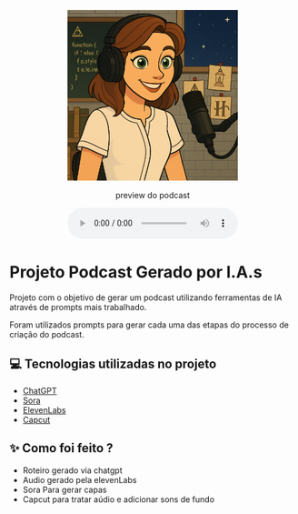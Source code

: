 <p align="center">
<img 
    src="./assets/frontend_podcast_cover.png"
    width="300"
/>
</p>

<p align="center">
    preview do podcast
</p>

<div align="center">
    <audio src="output/Ep1_frontend_podcast.mp3" controls title="Podcast editado"></audio>
</div>

# Projeto Podcast Gerado por I.A.s

Projeto com o objetivo de gerar um podcast utilizando ferramentas de IA através de prompts mais trabalhado.

Foram utilizados prompts para gerar cada uma das etapas do processo de criação do podcast.

## 💻 Tecnologias utilizadas no projeto

- [ChatGPT](https://chat.openai.com/) 
- [Sora](https://sora.chatgpt.com/)
- [ElevenLabs](https://beta.elevenlabs.io/)
- [Capcut](https://www.capcut.com/pt-br/)

## ✨ Como foi feito ?

- Roteiro gerado via chatgpt
- Audio gerado pela elevenLabs
- Sora Para gerar capas
- Capcut para tratar aúdio e adicionar sons de fundo
